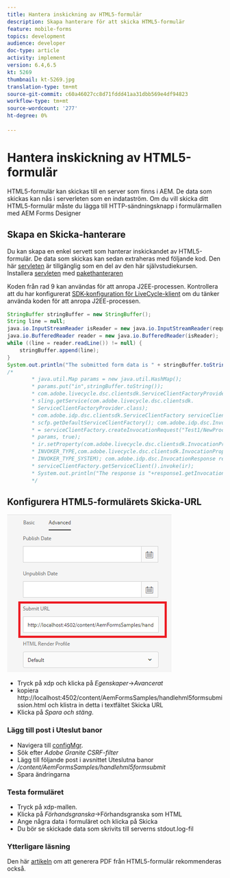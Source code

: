 ```yaml
---
title: Hantera inskickning av HTML5-formulär
description: Skapa hanterare för att skicka HTML5-formulär
feature: mobile-forms
topics: development
audience: developer
doc-type: article
activity: implement
version: 6.4,6.5
kt: 5269
thumbnail: kt-5269.jpg
translation-type: tm+mt
source-git-commit: c60a46027cc8d71fddd41aa31dbb569e4df94823
workflow-type: tm+mt
source-wordcount: '277'
ht-degree: 0%

---
```



# Hantera inskickning av HTML5-formulär

HTML5-formulär kan skickas till en server som finns i AEM. De data som skickas kan nås i serverleten som en indataström. Om du vill skicka ditt HTML5-formulär måste du lägga till HTTP-sändningsknapp i formulärmallen med AEM Forms Designer

## Skapa en Skicka-hanterare

Du kan skapa en enkel servett som hanterar inskickandet av HTML5-formulär. De data som skickas kan sedan extraheras med följande kod. Den här [servleten](assets/html5-submit-handler.zip) är tillgänglig som en del av den här självstudiekursen. Installera [servleten](assets/html5-submit-handler.zip) med [pakethanteraren](http://localhost:4502/crx/packmgr/index.jsp)

Koden från rad 9 kan användas för att anropa J2EE-processen. Kontrollera att du har konfigurerat [SDK-konfiguration för LiveCycle-klient](https://helpx.adobe.com/aem-forms/6/submit-form-data-livecycle-process.html) om du tänker använda koden för att anropa J2EE-processen.

```java
StringBuffer stringBuffer = new StringBuffer();
String line = null;
java.io.InputStreamReader isReader = new java.io.InputStreamReader(request.getInputStream(), "UTF-8");
java.io.BufferedReader reader = new java.io.BufferedReader(isReader);
while ((line = reader.readLine()) != null) {
    stringBuffer.append(line);
}
System.out.println("The submitted form data is " + stringBuffer.toString());
/*
        * java.util.Map params = new java.util.HashMap();
        * params.put("in",stringBuffer.toString());
        * com.adobe.livecycle.dsc.clientsdk.ServiceClientFactoryProvider scfp =
        * sling.getService(com.adobe.livecycle.dsc.clientsdk.
        * ServiceClientFactoryProvider.class);
        * com.adobe.idp.dsc.clientsdk.ServiceClientFactory serviceClientFactory =
        * scfp.getDefaultServiceClientFactory(); com.adobe.idp.dsc.InvocationRequest ir
        * = serviceClientFactory.createInvocationRequest("Test1/NewProcess1", "invoke",
        * params, true);
        * ir.setProperty(com.adobe.livecycle.dsc.clientsdk.InvocationProperties.
        * INVOKER_TYPE,com.adobe.livecycle.dsc.clientsdk.InvocationProperties.
        * INVOKER_TYPE_SYSTEM); com.adobe.idp.dsc.InvocationResponse response1 =
        * serviceClientFactory.getServiceClient().invoke(ir);
        * System.out.println("The response is "+response1.getInvocationId());
        */
```


## Konfigurera HTML5-formulärets Skicka-URL

![submit-url](assets/submit-url.PNG)

* Tryck på xdp och klicka på _Egenskaper_->_Avancerat_
* kopiera http://localhost:4502/content/AemFormsSamples/handlehml5formsubmission.html och klistra in detta i textfältet Skicka URL
* Klicka på _Spara och stäng_.

### Lägg till post i Uteslut banor

* Navigera till [configMgr](http://localhost:4502/system/console/configMgr).
* Sök efter _Adobe Granite CSRF-filter_
* Lägg till följande post i avsnittet Uteslutna banor
* _/content/AemFormsSamples/handlehml5formsubmit_
* Spara ändringarna

### Testa formuläret

* Tryck på xdp-mallen.
* Klicka på _Förhandsgranska_->Förhandsgranska som HTML
* Ange några data i formuläret och klicka på Skicka
* Du bör se skickade data som skrivits till serverns stdout.log-fil

### Ytterligare läsning

Den här [artikeln](https://docs.adobe.com/content/help/en/experience-manager-learn/forms/document-services/generate-pdf-from-mobile-form-submission-article.html) om att generera PDF från HTML5-formulär rekommenderas också.




